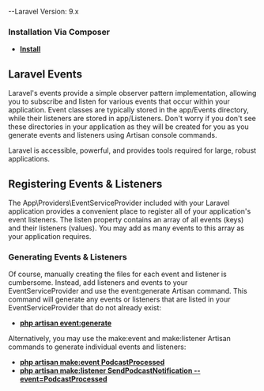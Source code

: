 --Laravel Version: 9.x
### Installation Via Composer
- **[Install](https://laravel.com/docs/9.x#installation-via-composer)**

## Laravel Events

Laravel's events provide a simple observer pattern implementation, allowing you to subscribe and listen for various events that occur within your application. Event classes are typically stored in the app/Events directory, while their listeners are stored in app/Listeners. Don't worry if you don't see these directories in your application as they will be created for you as you generate events and listeners using Artisan console commands.

Laravel is accessible, powerful, and provides tools required for large, robust applications.

## Registering Events & Listeners

The App\Providers\EventServiceProvider included with your Laravel application provides a convenient place to register all of your application's event listeners. The listen property contains an array of all events (keys) and their listeners (values). You may add as many events to this array as your application requires.

### Generating Events & Listeners

Of course, manually creating the files for each event and listener is cumbersome. Instead, add listeners and events to your EventServiceProvider and use the event:generate Artisan command. This command will generate any events or listeners that are listed in your EventServiceProvider that do not already exist:

- **[php artisan event:generate]()**

Alternatively, you may use the make:event and make:listener Artisan commands to generate individual events and listeners:

- **[php artisan make:event PodcastProcessed]()**
- **[php artisan make:listener SendPodcastNotification --event=PodcastProcessed]()**